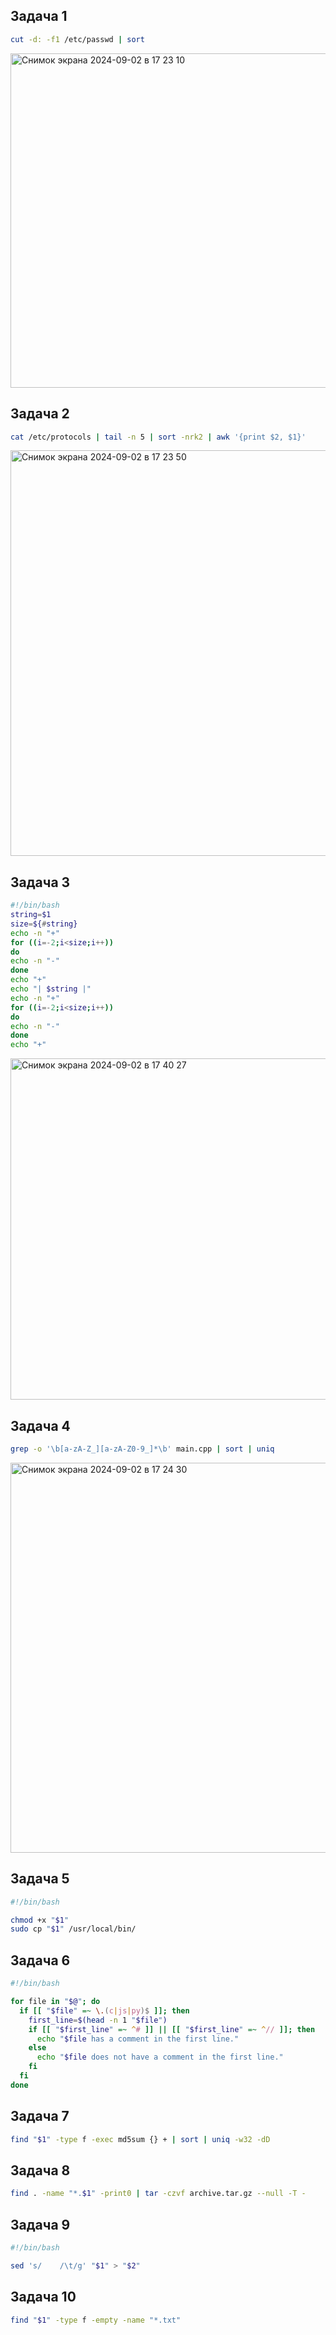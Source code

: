 ## Задача 1
```bash
cut -d: -f1 /etc/passwd | sort
```
<img width="535" alt="Снимок экрана 2024-09-02 в 17 23 10" src="https://github.com/user-attachments/assets/1da34af6-0a62-4d29-a974-f489c2641102">

## Задача 2
```bash
cat /etc/protocols | tail -n 5 | sort -nrk2 | awk '{print $2, $1}'
```
<img width="649" alt="Снимок экрана 2024-09-02 в 17 23 50" src="https://github.com/user-attachments/assets/fd300c35-fb6f-444a-9bca-ed7ad99922dd">

## Задача 3

```bash
#!/bin/bash
string=$1
size=${#string}
echo -n "+"
for ((i=-2;i<size;i++))
do
echo -n "-"
done
echo "+"
echo "| $string |"
echo -n "+"
for ((i=-2;i<size;i++))
do
echo -n "-"
done
echo "+"
```

<img width="546" alt="Снимок экрана 2024-09-02 в 17 40 27" src="https://github.com/user-attachments/assets/845b4bde-ade7-4100-9ea9-605e9cfcd597">

## Задача 4

```bash
grep -o '\b[a-zA-Z_][a-zA-Z0-9_]*\b' main.cpp | sort | uniq
```
<img width="624" alt="Снимок экрана 2024-09-02 в 17 24 30" src="https://github.com/user-attachments/assets/74f37063-b7ef-4d1d-bce8-916bae674247">


## Задача 5

```bash
#!/bin/bash

chmod +x "$1"
sudo cp "$1" /usr/local/bin/

```

## Задача 6

```bash
#!/bin/bash

for file in "$@"; do
  if [[ "$file" =~ \.(c|js|py)$ ]]; then
    first_line=$(head -n 1 "$file")
    if [[ "$first_line" =~ ^# ]] || [[ "$first_line" =~ ^// ]]; then
      echo "$file has a comment in the first line."
    else
      echo "$file does not have a comment in the first line."
    fi
  fi
done

```

## Задача 7

```bash
find "$1" -type f -exec md5sum {} + | sort | uniq -w32 -dD
```

## Задача 8

```bash
find . -name "*.$1" -print0 | tar -czvf archive.tar.gz --null -T -
```

## Задача 9

```bash
#!/bin/bash

sed 's/    /\t/g' "$1" > "$2"
```

## Задача 10

```bash
find "$1" -type f -empty -name "*.txt"
```
